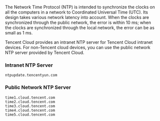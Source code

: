 The Network Time Protocol (NTP) is intended to synchronize the clocks on all the computers in a network to Coordinated Universal Time (UTC). Its design takes various network latency into account. When the clocks are synchronized through the public network, the error is within 10 ms; when the clocks are synchronized through the local network, the error can be as small as 1 ms.

Tencent Cloud provides an intranet NTP server for Tencent Cloud intranet devices. For non-Tencent cloud devices, you can use the public network NTP server provided by Tencent Cloud.

### Intranet NTP Server

```
ntpupdate.tencentyun.com
```

### Public Network NTP Server

```
time1.cloud.tencent.com 
time2.cloud.tencent.com 
time3.cloud.tencent.com
time4.cloud.tencent.com
time5.cloud.tencent.com
```



